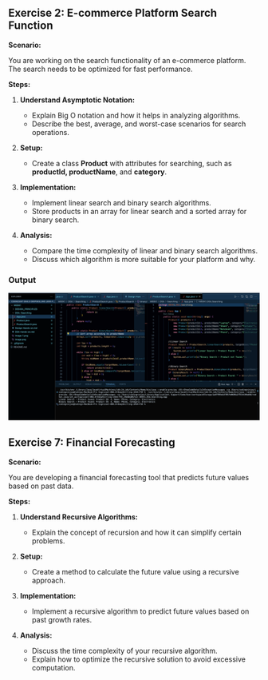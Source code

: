 ## **Exercise 2: E-commerce Platform Search Function**

**Scenario:** 

You are working on the search functionality of an e-commerce platform. The search needs to be optimized for fast performance.

**Steps:**

1. **Understand Asymptotic Notation:**

	- Explain Big O notation and how it helps in analyzing algorithms.
	- Describe the best, average, and worst-case scenarios for search operations.

2. **Setup:**

	- Create a class **Product** with attributes for searching, such as **productId, productName**, and **category**.

3. **Implementation:**
	- Implement linear search and binary search algorithms.
	- Store products in an array for linear search and a sorted array for binary search.

4. **Analysis:**
	- Compare the time complexity of linear and binary search algorithms.
	- Discuss which algorithm is more suitable for your platform and why.

### Output
![alt text](image-2.png)

## **Exercise 7: Financial Forecasting**

**Scenario:** 

You are developing a financial forecasting tool that predicts future values based on past data.

**Steps:**

1. **Understand Recursive Algorithms:**
	- Explain the concept of recursion and how it can simplify certain problems.

2. **Setup:**
	- Create a method to calculate the future value using a recursive approach.

3. **Implementation:**
	- Implement a recursive algorithm to predict future values based on past growth rates.

4. **Analysis:**
	- Discuss the time complexity of your recursive algorithm.
	- Explain how to optimize the recursive solution to avoid excessive computation.


